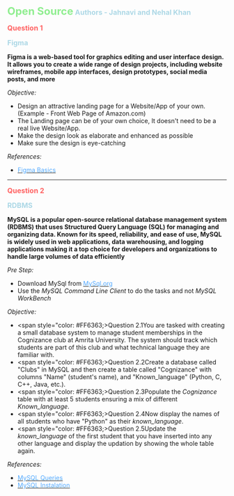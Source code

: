 
**<span style="color: #90EE90; font-size: 1.5rem;">Open Source</span>**
**<span style="color: #ADD8E6; font-size: 1rem;">Authors - Jahnavi and Nehal Khan</span>**

**<span style="color: #FF6363; font-size: 1rem;">Question 1</span>**

**<span style="color: #ADD8E6; font-size: 1rem;">Figma</span>**

**Figma is a web-based tool for graphics editing and user interface design. It allows you to create a wide range of design projects, including website wireframes, mobile app interfaces, design prototypes, social media posts, and more**

_Objective:_
- Design an attractive landing page for a Website/App of your own.
  (Example - Front Web Page of Amazon.com)
- The Landing page can be of your own choice, It doesn't need to be a real live Website/App.
- Make the design look as elaborate and enhanced as possible
- Make sure the design is eye-catching

_References:_
- [<span style="color: #55AAFF;">Figma Basics</span>](https://www.youtube.com/watch?v=FTFaQWZBqQ8&pp=ygUOZmlnbWEgdHV0b3JpYWw%3D)

<hr>

**<span style="color: #FF6363; font-size: 1rem;">Question 2</span>**

**<span style="color: #ADD8E6; font-size: 1rem;">RDBMS</span>**

**MySQL is a popular open-source relational database management system (RDBMS) that uses Structured Query Language (SQL) for managing and organizing data. Known for its speed, reliability, and ease of use, MySQL is widely used in web applications, data warehousing, and logging applications making it a top choice for developers and organizations to handle large volumes of data efficiently**

_Pre Step:_
- Download MySql from [<span style="color: #55AAFF;">MySql.org</span>](https://dev.mysql.com/downloads/mysql/)
- Use the *MySQL Command Line Client* to do the tasks and not *MySQL WorkBench*

_Objective:_
- <span style="color: #FF6363;>Question 2.1</span>You are tasked with creating a small database system to manage student memberships in the Cognizance club at Amrita University. The system should track which students are part of this club and what technical language they are familiar with.
- <span style="color: #FF6363;>Question 2.2</span>Create a database called "Clubs" in MySQL and then create a table called "Cognizance" with columns "Name" (student's name), and "Known_language" (Python, C, C++, Java, etc.).
- <span style="color: #FF6363;>Question 2.3</span>Populate the _Cognizance_ table with at least 5 students ensuring a mix of different _Known_language_.
- <span style="color: #FF6363;>Question 2.4</span>Now display the names of all students who have "Python" as their _known_language_.
- <span style="color: #FF6363;>Question 2.5</span>Update the _known_language_ of the first student that you have inserted into any other language and display the updation by showing the whole table again.

_References:_
- [<span style="color: #55AAFF;">MySQL Queries</span>](https://www.javatpoint.com/mysql-queries)
- [<span style="color: #55AAFF;">MySQL Instalation</span>](https://www.youtube.com/watch?v=u96rVINbAUI)
